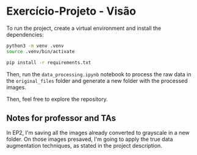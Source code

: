 # Exercício-Projeto - Visão

To run the project, create a virtual environment and install the dependencies:

```bash
python3 -m venv .venv
source .venv/bin/activate

pip install -r requirements.txt
```

Then, run the `data_processing.ipynb` notebook to process the raw data in the
`original_files` folder and generate a new folder with the processed images.

Then, feel free to explore the repository.

## Notes for professor and TAs

In EP2, I'm saving all the images already converted to grayscale in a new
folder. On those images presaved, I'm going to apply the true data augmentation
techniques, as stated in the project description.
